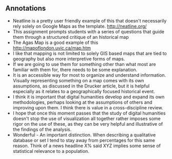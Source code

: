 ## Annotations
- Neatline is a pretty user friendly example of this that doesn't necessarily rely solely on Google Maps as the template. http://neatline.org/
- This assignment prompts students with a series of questions that guide them through a structured critique of an historical map
- The Agas Map is a good example of this http://mapoflondon.uvic.ca/map.htm
- I like that mapping is not limited to solely GIS based maps that are tied to geography but also more interpretive forms of maps.
- If we are going to use them for something other than what most are familiar with them for, there needs to be some explanation.
- It is an accessible way for most to organize and understand information. Visually representing something on a map comes with its own assumptions, as discussed in the Drucker article, but it is helpful especially as it relates to a geographically focused historical event.
- I think it is important that digital humanities develop and expand its own methodologies, perhaps looking at the assumptions of others and improving upon them. I think there is value in a cross-discipline review.
- I hope that once this moment passes that the study of digital humanities doesn't stop the use of visualization all together rather imposes some rigor on the use of these, as they can be very helpful and illustrative of the findings of the analysis.
- Wonderful - An important distinction. When describing a qualitative database or set I tend to stay away from percentages for this same reason. Think of a news headline X% said XYZ implies some sense of statistical relevance to a population.

